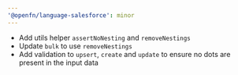 ```yaml
---
'@openfn/language-salesforce': minor
---
```


- Add utils helper `assertNoNesting` and `removeNestings`
- Update `bulk` to use `removeNestings`
- Add validation to `upsert`, `create` and `update` to ensure no dots are
  present in the input data
